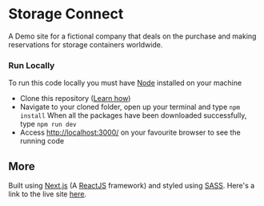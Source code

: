 
# Storage Connect 


A Demo site for a fictional company that deals on the purchase and making reservations for storage containers worldwide.

### Run Locally
To run this code locally you must have [Node](https://nodejs.org/en/download/) installed on your machine
- Clone this repository ([Learn how](https://docs.github.com/en/repositories/creating-and-managing-repositories/cloning-a-repository))
- Navigate to your cloned folder, open up your terminal and  type ``` npm install ```
    When all the packages have been downloaded successfully, type ```npm run dev```
- Access [http://localhost:3000/](http://localhost:3000) on your favourite browser to see the running code

## More


Built using [Next.js](https://nextjs.org/) (A [ReactJS](https://reactjs.org/) framework) and styled using [SASS](https://sass-lang.com/). Here's a link to the live site [here](https://storage-connect.onfranciis.dev).
